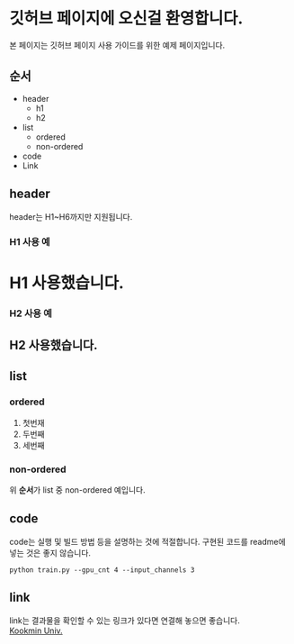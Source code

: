 # 깃허브 페이지에 오신걸 환영합니다.

본 페이지는 깃허브 페이지 사용 가이드를 위한 예제 페이지입니다.

## 순서
* header
  * h1
  * h2
* list
  * ordered
  * non-ordered
* code
* Link
    
    
## header
header는 H1~H6까지만 지원됩니다.
### H1 사용 예
# H1 사용했습니다.
    
### H2 사용 예
## H2 사용했습니다.
   
   
## list
### ordered
1. 첫번재
2. 두번째
3. 세번째
   
### non-ordered
위 **순서**가 list 중 non-ordered 예입니다.
    
    
## code
code는 실행 및 빌드 방법 등을 설명하는 것에 적절합니다.
구현된 코드를 readme에 넣는 것은 좋지 않습니다.
```shell
python train.py --gpu_cnt 4 --input_channels 3
```
    
    
## link
link는 결과물을 확인할 수 있는 링크가 있다면 연결해 놓으면 좋습니다.   
[Kookmin Univ.](https://www.kookmin.ac.kr)
